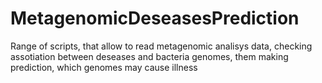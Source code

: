 # MetagenomicDeseasesPrediction
Range of scripts, that allow to read metagenomic analisys data, checking assotiation between deseases and bacteria genomes, them making prediction, which genomes may cause illness
